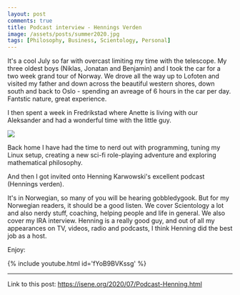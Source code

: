 ```yaml
---
layout: post
comments: true
title: Podcast interview - Hennings Verden
image: /assets/posts/summer2020.jpg
tags: [Philosophy, Business, Scientology, Personal]
---
```


It's a cool July so far with overcast limiting my time with the telescope. 
My three oldest boys (Niklas, Jonatan and Benjamin) and I took the car for
a two week grand tour of Norway. We drove all the way up to Lofoten and
visited my father and down across the beautiful western shores, down south
and back to Oslo - spending an avreage of 6 hours in the car per day. 
Fantstic nature, great experience. 

I then spent a week in Fredrikstad where Anette is living with our Aleksander 
and had a wonderful time with the little guy.

![](https://isene.org/assets/posts/summer2020.jpg)

Back home I have had the time to nerd out with programming, tuning my Linux
setup, creating a new sci-fi role-playing adventure and exploring mathematical
philosophy.

And then I got invited onto Henning Karwowski's excellent podcast (Hennings verden).

It's in Norwegian, so many of you will be hearing gobbledygook. But for my
Norwegian readers, it should be a good listen. We cover Scientology a lot and
also nerdy stuff, coaching, helping people and life in general. We also cover
my IRA interview. Henning is a really good guy, and out of all my appearances
on TV, videos, radio and podcasts, I think Henning did the best job as a host.

Enjoy:

{% include youtube.html id='fYoB9BVKssg' %}

---
Link to this post: <https://isene.org/2020/07/Podcast-Henning.html>
